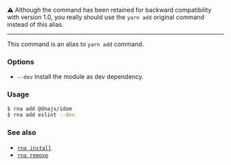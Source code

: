 ⚠️  Although the command has been retained for backward compatibility with version 1.0, you really should use the `yarn add` original command instead of this alias.

---

This command is an alias to `yarn add` command.

### Options

* `--dev` Install the module as dev dependency.

### Usage
```sh
$ rna add @dnajs/idom
$ rna add eslint --dev
```

### See also

* [`rna install`](../install/)
* [`rna remove`](../remove/)

